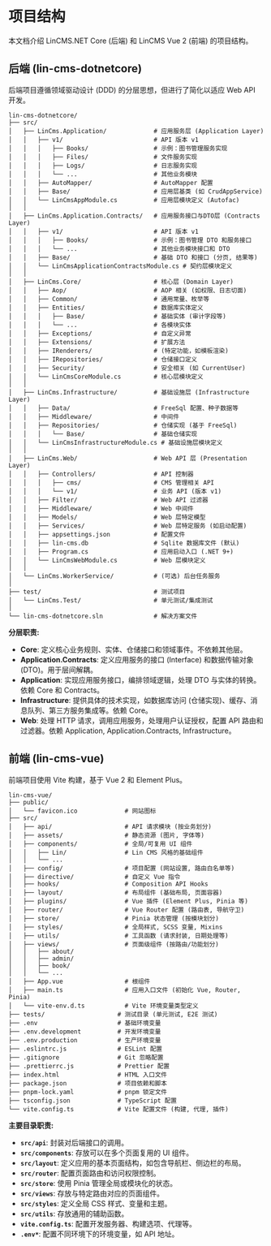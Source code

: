 # 项目结构

本文档介绍 LinCMS.NET Core (后端) 和 LinCMS Vue 2 (前端) 的项目结构。

## 后端 (lin-cms-dotnetcore)

后端项目遵循领域驱动设计 (DDD) 的分层思想，但进行了简化以适应 Web API 开发。

```
lin-cms-dotnetcore/
├── src/
│   ├── LinCms.Application/             # 应用服务层 (Application Layer)
│   │   ├── v1/                         # API 版本 v1
│   │   │   ├── Books/                  # 示例：图书管理服务实现
│   │   │   ├── Files/                  # 文件服务实现
│   │   │   ├── Logs/                   # 日志服务实现
│   │   │   └── ...                     # 其他业务模块
│   │   ├── AutoMapper/                 # AutoMapper 配置
│   │   ├── Base/                       # 应用层基类 (如 CrudAppService)
│   │   └── LinCmsAppModule.cs          # 应用层模块定义 (Autofac)
│   │
│   ├── LinCms.Application.Contracts/   # 应用服务接口与DTO层 (Contracts Layer)
│   │   ├── v1/                         # API 版本 v1
│   │   │   ├── Books/                  # 示例：图书管理 DTO 和服务接口
│   │   │   └── ...                     # 其他业务模块接口和 DTO
│   │   ├── Base/                       # 基础 DTO 和接口 (分页, 结果等)
│   │   └── LinCmsApplicationContractsModule.cs # 契约层模块定义
│   │
│   ├── LinCms.Core/                    # 核心层 (Domain Layer)
│   │   ├── Aop/                        # AOP 相关 (如权限、日志切面)
│   │   ├── Common/                     # 通用常量、枚举等
│   │   ├── Entities/                   # 数据库实体定义
│   │   │   ├── Base/                   # 基础实体 (审计字段等)
│   │   │   └── ...                     # 各模块实体
│   │   ├── Exceptions/                 # 自定义异常
│   │   ├── Extensions/                 # 扩展方法
│   │   ├── IRenderers/                 # (特定功能，如模板渲染)
│   │   ├── IRepositories/              # 仓储接口定义
│   │   ├── Security/                   # 安全相关 (如 CurrentUser)
│   │   └── LinCmsCoreModule.cs         # 核心层模块定义
│   │
│   ├── LinCms.Infrastructure/          # 基础设施层 (Infrastructure Layer)
│   │   ├── Data/                       # FreeSql 配置、种子数据等
│   │   ├── Middleware/                 # 中间件
│   │   ├── Repositories/               # 仓储实现 (基于 FreeSql)
│   │   │   └── Base/                   # 基础仓储实现
│   │   └── LinCmsInfrastructureModule.cs # 基础设施层模块定义
│   │
│   ├── LinCms.Web/                     # Web API 层 (Presentation Layer)
│   │   ├── Controllers/                # API 控制器
│   │   │   ├── cms/                    # CMS 管理相关 API
│   │   │   └── v1/                     # 业务 API (版本 v1)
│   │   ├── Filter/                     # Web API 过滤器
│   │   ├── Middleware/                 # Web 中间件
│   │   ├── Models/                     # Web 层特定模型
│   │   ├── Services/                   # Web 层特定服务 (如启动配置)
│   │   ├── appsettings.json            # 配置文件
│   │   ├── lin-cms.db                  # Sqlite 数据库文件 (默认)
│   │   ├── Program.cs                  # 应用启动入口 (.NET 9+)
│   │   └── LinCmsWebModule.cs          # Web 层模块定义
│   │
│   └── LinCms.WorkerService/           # (可选) 后台任务服务
│
├── test/                               # 测试项目
│   └── LinCms.Test/                    # 单元测试/集成测试
│
└── lin-cms-dotnetcore.sln              # 解决方案文件
```

**分层职责:**

- **Core**: 定义核心业务规则、实体、仓储接口和领域事件。不依赖其他层。
- **Application.Contracts**: 定义应用服务的接口 (Interface) 和数据传输对象 (DTO)。用于层间解耦。
- **Application**: 实现应用服务接口，编排领域逻辑，处理 DTO 与实体的转换。依赖 Core 和 Contracts。
- **Infrastructure**: 提供具体的技术实现，如数据库访问 (仓储实现)、缓存、消息队列、第三方服务集成等。依赖 Core。
- **Web**: 处理 HTTP 请求，调用应用服务，处理用户认证授权，配置 API 路由和过滤器。依赖 Application, Application.Contracts, Infrastructure。

## 前端 (lin-cms-vue)

前端项目使用 Vite 构建，基于 Vue 2 和 Element Plus。

```
lin-cms-vue/
├── public/
│   └── favicon.ico             # 网站图标
├── src/
│   ├── api/                    # API 请求模块 (按业务划分)
│   ├── assets/                 # 静态资源 (图片, 字体等)
│   ├── components/             # 全局/可复用 UI 组件
│   │   ├── Lin/                # Lin CMS 风格的基础组件
│   │   └── ...
│   ├── config/                 # 项目配置 (网站设置, 路由白名单等)
│   ├── directive/              # 自定义 Vue 指令
│   ├── hooks/                  # Composition API Hooks
│   ├── layout/                 # 布局组件 (基础布局, 页面容器)
│   ├── plugins/                # Vue 插件 (Element Plus, Pinia 等)
│   ├── router/                 # Vue Router 配置 (路由表, 导航守卫)
│   ├── store/                  # Pinia 状态管理 (按模块划分)
│   ├── styles/                 # 全局样式, SCSS 变量, Mixins
│   ├── utils/                  # 工具函数 (请求封装, 日期处理等)
│   ├── views/                  # 页面级组件 (按路由/功能划分)
│   │   ├── about/
│   │   ├── admin/
│   │   ├── book/
│   │   └── ...
│   ├── App.vue                 # 根组件
│   ├── main.ts                 # 应用入口文件 (初始化 Vue, Router, Pinia)
│   └── vite-env.d.ts           # Vite 环境变量类型定义
├── tests/                    # 测试目录 (单元测试, E2E 测试)
├── .env                      # 基础环境变量
├── .env.development          # 开发环境变量
├── .env.production           # 生产环境变量
├── .eslintrc.js              # ESLint 配置
├── .gitignore                # Git 忽略配置
├── .prettierrc.js            # Prettier 配置
├── index.html                # HTML 入口文件
├── package.json              # 项目依赖和脚本
├── pnpm-lock.yaml            # pnpm 锁定文件
├── tsconfig.json             # TypeScript 配置
└── vite.config.ts            # Vite 配置文件 (构建, 代理, 插件)
```

**主要目录职责:**

- **`src/api`**: 封装对后端接口的调用。
- **`src/components`**: 存放可以在多个页面复用的 UI 组件。
- **`src/layout`**: 定义应用的基本页面结构，如包含导航栏、侧边栏的布局。
- **`src/router`**: 配置页面路由和访问权限控制。
- **`src/store`**: 使用 Pinia 管理全局或模块化的状态。
- **`src/views`**: 存放与特定路由对应的页面组件。
- **`src/styles`**: 定义全局 CSS 样式、变量和主题。
- **`src/utils`**: 存放通用的辅助函数。
- **`vite.config.ts`**: 配置开发服务器、构建选项、代理等。
- **`.env*`**: 配置不同环境下的环境变量，如 API 地址。

